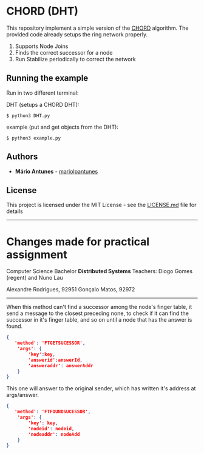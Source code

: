 # CHORD (DHT)

This repository implement a simple version of the [CHORD](https://en.wikipedia.org/wiki/Chord_(peer-to-peer)) algorithm.
The provided code already setups the ring network properly.
1. Supports Node Joins
2. Finds the correct successor for a node
3. Run Stabilize periodically to correct the network


## Running the example
Run in two different terminal:

DHT (setups a CHORD DHT):
```console
$ python3 DHT.py
```
example (put and get objects from the DHT):
```console
$ python3 example.py
```

## Authors

* **Mário Antunes** - [mariolpantunes](https://github.com/mariolpantunes)

## License

This project is licensed under the MIT License - see the [LICENSE.md](LICENSE.md) file for details

---

# Changes made for practical assignment

Computer Science Bachelor
**Distributed Systems**
Teachers: Diogo Gomes (regent) and Nuno Lau

Alexandre Rodrigues, 92951
Gonçalo Matos, 92972

---



When this method can't find a successor among the node's finger table, it send a message to the closest preceding none, to check if it can find the successor in it's finger table, and so on until a node that has the answer is found.

```json
{
   'method': 'FTGETSUCESSOR', 
    'args': {
        'key':key, 
        'answerid':answerId,
        'answeraddr': answerAddr
    }
}
```

This one will answer to the original sender, which has written it's address at args/answer. 

```json
{
   'method': 'FTFOUNDSUCESSOR', 
    'args': {
        'key': key,
        'nodeid': nodeid, 
        'nodeaddr': nodeAdd
    }
}
```

